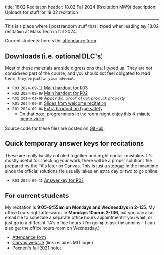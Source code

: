 title: 18.02 Recitation
header: 18.02 Fall 2024 (Recitation MW9)
description: Uploads for stuff for 18.02 recitation

---

This is a place where I post random stuff that I typed
when leading my 18.02 recitation at Mass Tech in fall 2024.

Current students: here's the [attendance form](https://forms.gle/mmbC8q7jwiw9MBgw5).

## Downloads (i.e. optional DLC's)

Most of these materials are side digressions that I typed up.
They are not considered part of the course,
and you should not feel obligated to read them; they're just for your interest.

- `R03 2024-09-11` [Main handout for R03](/upload/1802/r03.pdf)
- `R02 2024-09-09` [Main handout for R02](/upload/1802/r02.pdf)
- `R02 2024-09-09` [Appendix: proof of dot product property](/upload/1802/dotpf.pdf)
- `R01 2024-09-04` [Slides from welcome recitation](/upload/1802/welcome-slides.pdf)
- `R01 2024-09-04` [Extra handout on type safety](/upload/1802/tsafe-1802.pdf)
  - On that note, programmers in the room might enjoy
    [this 4-minute meme video](https://www.destroyallsoftware.com/talks/wat)

Source code for these files are posted on [GitHub](https://github.com/vEnhance/1802).

## Quick temporary answer keys for recitations

These are really hastily cobbled together and might contain mistakes.
It's mostly useful for checking your work;
there will be a proper solutions file prepared by the TA's later on Canvas.
This is just a stopgap in the meantime since the official solutions
file usually takes an extra day or two to go online.

- `R03 2024-09-11` [Answer key for R03](/upload/1802/r03s.pdf)

## For current students

My recitation is **9:05-9:55am on Mondays and Wednesdays in 2-135**.
My office hours right afterwards in **Mondays 10am in 2-136**,
but you can also email me to schedule a separate office hours appointment
if you want, or just go to a different TA's office hours.
(I'm going to ask the admins if I can also get the office hours room on Wednesday.)

- [Attendance form](https://forms.gle/mmbC8q7jwiw9MBgw5)
- [Canvas website](https://canvas.mit.edu/courses/27148/modules) (link requires MIT login)
- [Poonen's fall 2021 notes](https://math.mit.edu/~poonen/notes02.pdf)

